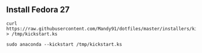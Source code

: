 ## Install Fedora 27

```
curl https://raw.githubusercontent.com/Mandy91/dotfiles/master/installers/kickstart/fedora27.ks > /tmp/kickstart.ks

sudo anaconda --kickstart /tmp/kickstart.ks

```
